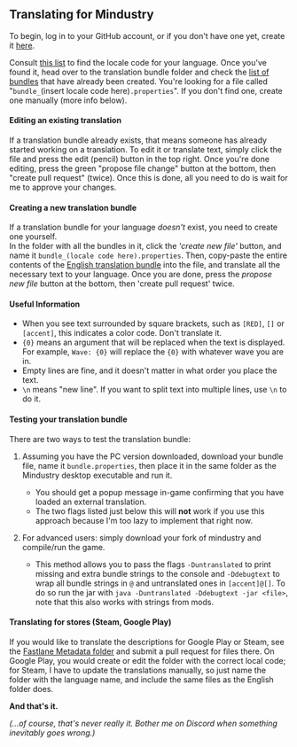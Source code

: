 ## Translating for Mindustry

To begin, log in to your GitHub account, or if you don't have one yet, create it [here](https://github.com/).

Consult [this list](https://www.science.co.il/language/Locale-codes.php) to find the locale code for your language. Once you've found it, 
head over to the translation bundle folder and check the [list of bundles](https://github.com/Anuken/Mindustry/tree/master/core/assets/bundles) that have already been created. 
You're looking for a file called "`bundle_`(insert locale code here)`.properties`". If you don't find one, create one manually (more info below).

#### Editing an existing translation

If a translation bundle already exists, that means someone has already started working on a translation. To edit it or translate text, simply click the file and press the edit (pencil) button in the top right. Once you're done editing, press the green "propose file change" button at the bottom, then "create pull request" (twice).
Once this is done, all you need to do is wait for me to approve your changes.

#### Creating a new translation bundle

If a translation bundle for your language *doesn't* exist, you need to create one yourself.  
In the folder with all the bundles in it, click the *'create new file'* button, and name it `bundle_(locale code here).properties`. 
Then, copy-paste the entire contents of the [English translation bundle](https://raw.githubusercontent.com/Anuken/Mindustry/master/core/assets/bundles/bundle.properties) into the file, and translate all the necessary text to your language.
Once you are done, press the *propose new file* button at the bottom, then 'create pull request' twice.  

#### Useful Information

- When you see text surrounded by square brackets, such as `[RED]`, `[]` or `[accent]`, this indicates a color code. Don't translate it.
- `{0}` means an argument that will be replaced when the text is displayed. For example, `Wave: {0}` will replace the `{0}` with whatever wave you are in.
- Empty lines are fine, and it doesn't matter in what order you place the text.
- `\n` means "new line". If you want to split text into multiple lines, use `\n` to do it.

#### Testing your translation bundle

There are two ways to test the translation bundle:
1) Assuming you have the PC version downloaded, download your bundle file, name it `bundle.properties`, then place it in the same folder as the Mindustry desktop executable and run it.
   - You should get a popup message in-game confirming that you have loaded an external translation.
   - The two flags listed just below this will **not** work if you use this approach because I'm too lazy to implement that right now.

2) For advanced users: simply download your fork of mindustry and compile/run the game.
    - This method allows you to pass the flags `-Duntranslated` to print missing and extra bundle strings to the console and `-Ddebugtext` to wrap all bundle strings in `@` and untranslated ones in `[accent]@[]`. To do so run the jar with `java -Duntranslated -Ddebugtext -jar <file>`, note that this also works with strings from mods.

#### Translating for stores (Steam, Google Play)

If you would like to translate the descriptions for Google Play or Steam, see the [Fastlane Metadata folder](https://github.com/Anuken/Mindustry/tree/master/fastlane/metadata) and submit a pull request for files there. On Google Play, you would create or edit the folder with the correct local code; for Steam, I have to update the translations manually, so just name the folder with the language name, and include the same files as the English folder does.

**And that's it.**  

*(...of course, that's never really it. Bother me on Discord when something inevitably goes wrong.)*
